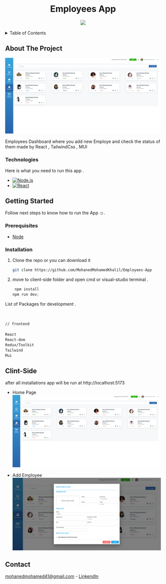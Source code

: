 <br />
<div align="center">
  <h1 align="center">Employees App</h1>
  <p align="center">
  <img src="./chatIcon.png" style="width:150px">
   </p>
</div>

<details>
  <summary>Table of Contents</summary>
  <ol>
    <li>
      <a href="#about-the-project">About The Project</a>
      <ul>
        <li><a href="#Technologies">Technologies</a></li>
      </ul>
    </li>
    <li>
      <a href="#getting-started">Getting Started</a>
      <ul>
        <li><a href="#prerequisites">Prerequisites</a></li>
        <li><a href="#installation">Installation</a></li>
      </ul>
    </li>
    <li><a href="#Clint-Side">Usage</a></li>
    <li><a href="#contact">Contact</a></li>
  </ol>
</details>

<!-- ABOUT THE PROJECT -->

## About The Project

![](./main.png)

Employees Dashboard where you add new Employe and check the status of them
made by React , TailwindCss , MUI

### Technologies

Here is what you need to run this app .

- [![Node.js][Node.com]](Node-url)
- [![React][React.js]][React-url]

<!-- GETTING STARTED -->

## Getting Started

Follow next steps to know how to run the App ☺.

### Prerequisites

- [Node](https://nodejs.org/en)

### Installation

1. Clone the repo or you can download it

   ```sh
   git clone https://github.com/MohanedMohamedKhalil/Employees-App
   ```

2. move to client-side folder and open cmd or visual-studio terminal .

   ```js
    npm install
   npm run dev;
   ```

List of Packages for development .

```sh


// frontend

React
React-dom
Redux/Toolkit
Tailwind
Mui
```

<!-- USAGE EXAMPLES -->

## Clint-Side

after all installations app will be run at http://localhost:5173

- Home Page
  ![](./main.png)

- Add Employee
  ![](./form.png)

<!-- ROADMAP -->

<!-- CONTACT -->

## Contact

mohanedmohamed41@gmail.com - [LinkendIn](https://www.linkedin.com/in/mohaned-mohamed-khalil/)

<!-- Icons -->

[React.js]: https://img.shields.io/badge/React-20232A?style=for-the-badge&logo=react&logoColor=61DAFB
[React-url]: https://reactjs.org/
[Node.com]: https://img.shields.io/badge/Node.js-18.x-green?style=for-the-badge&logo=node.js&logoColor=white
[Node-url]: https://nodejs.org/
